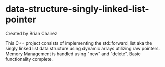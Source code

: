 # data-structure-singly-linked-list-pointer

Created by Brian Chairez

This C++ project consists of implementing the std::forward_list aka the singly linked list data structure using dynamic arrays utilizing raw pointers.
Memory Management is handled using "new" and "delete".
Basic functionality complete.
